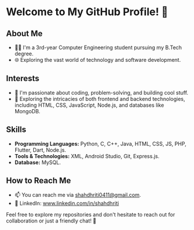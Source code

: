 # Welcome to My GitHub Profile! 👋

## About Me
- 👨‍💻 I'm a 3rd-year Computer Engineering student pursuing my B.Tech degree.
- 🌐 Exploring the vast world of technology and software development.

## Interests
- 👀 I'm passionate about coding, problem-solving, and building cool stuff.
- 🚀 Exploring the intricacies of both frontend and backend technologies, including HTML, CSS, JavaScript, Node.js, and databases like MongoDB.

## Skills

- **Programming Languages:**
Python, C, C++, Java, HTML, CSS, JS, PHP, Flutter, Dart, Node.js.
- **Tools & Technologies:**
XML, Android Studio, Git, Express.js.
- **Database:**
MySQL.

## How to Reach Me
- 📫 You can reach me via shahdhriti0411@gmail.com.
- 💼 LinkedIn: www.linkedin.com/in/shahdhriti

Feel free to explore my repositories and don't hesitate to reach out for collaboration or just a friendly chat! 🚀
